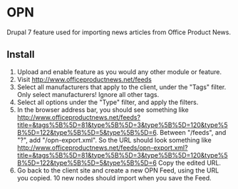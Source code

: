# OPN
Drupal 7 feature used for importing news articles from Office Product News.

## Install

1. Upload and enable feature as you would any other module or feature.
2. Visit http://www.officeproductnews.net/feeds
3. Select all manufacturers that apply to the client, under the "Tags" filter. Only select manufacturers! Ignore all other tags.
4. Select all options under the "Type" filter, and apply the filters.
5. In the browser address bar, you should see something like http://www.officeproductnews.net/feeds?title=&tags%5B%5D=81&type%5B%5D=3&type%5B%5D=120&type%5B%5D=122&type%5B%5D=5&type%5B%5D=6. Between "/feeds", and "?", add "/opn-export.xml". So the URL should look something like http://www.officeproductnews.net/feeds/opn-export.xml?title=&tags%5B%5D=81&type%5B%5D=3&type%5B%5D=120&type%5B%5D=122&type%5B%5D=5&type%5B%5D=6
Copy the edited URL.
6. Go back to the client site and create a new OPN Feed, using the URL you copied. 10 new nodes should import when you save the Feed.

